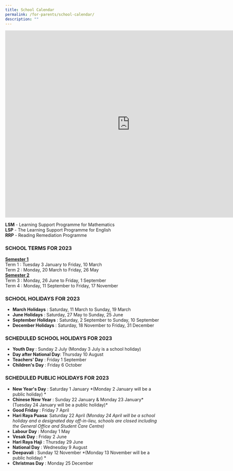 ```yaml
---
title: School Calendar
permalink: /for-parents/school-calendar/
description: ""
---
```

<iframe src="https://calendar.google.com/calendar/embed?src=c_091e7573fd44aeb91f5c3c6b2a7a954737406cb5914da17c0827336935105bc7%40group.calendar.google.com&ctz=Asia%2FSingapore" style="border: 0" width="800" height="600" frameborder="0" scrolling="no"></iframe>

**LSM** \- Learning Support Programme for Mathematics   
**LSP** \- The Learning Support Programme for English   
**RRP** \- Reading Remediation Programme

 

### SCHOOL TERMS FOR 2023

**<u>Semester 1</u>**   
Term 1 : Tuesday 3 January to Friday, 10 March     
Term 2 : Monday, 20 March to Friday, 26 May  
**<u>Semester 2</u>**   
Term 3 : Monday, 26 June to Friday, 1 September     
Term 4 : Monday, 11 September to Friday, 17 November 

### SCHOOL HOLIDAYS FOR 2023

* **March Holidays** : Saturday, 11 March to Sunday, 19 March     
* **June Holidays** : Saturday, 27 May to Sunday, 25 June
* **September Holidays** : Saturday, 2 September to Sunday, 10 September   
* **December Holidays** : Saturday, 18 November to Friday, 31 December

### SCHEDULED SCHOOL HOLIDAYS FOR 2023
* **Youth Day** : Sunday 2 July (Monday 3 July is a school holiday)    
* **Day after National Day**: Thursday 10 August  
* **Teachers' Day** : Friday 1 September  
* **Children's Day** : Friday 6 October  

### SCHEDULED PUBLIC HOLIDAYS FOR 2023
* **New Year's Day** : Saturday 1 January *(Monday 2 January will be a public holiday)  *
* **Chinese New Year** : Sunday 22 January & Monday 23 January* (Tuesday 24 January will be a public holiday)*
* **Good Friday** : Friday 7 April
* **Hari Raya Puasa**: Saturday 22 April *(Monday 24 April will be a school holiday and a designated day off-in-lieu, schools are closed including the General Office and Student Care Centre)*
* **Labour Day** : Monday 1 May
* **Vesak Day** : Friday 2 June
* **Hari Raya Haji** : Thursday 29 June
* **National Day** : Wednesday 9 August  
* **Deepavali** : Sunday 12 November *(Monday 13 November will be a public holiday) *
* **Christmas Day** : Monday 25 December